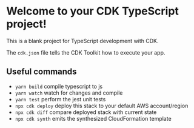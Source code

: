 # Welcome to your CDK TypeScript project!

This is a blank project for TypeScript development with CDK.

The `cdk.json` file tells the CDK Toolkit how to execute your app.

## Useful commands

- `yarn build` compile typescript to js
- `yarn watch` watch for changes and compile
- `yarn test` perform the jest unit tests
- `npx cdk deploy` deploy this stack to your default AWS account/region
- `npx cdk diff` compare deployed stack with current state
- `npx cdk synth` emits the synthesized CloudFormation template
